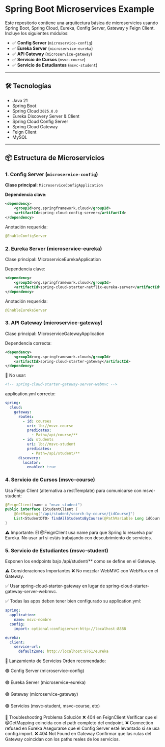 # Spring Boot Microservices Example

Este repositorio contiene una arquitectura básica de microservicios usando Spring Boot, Spring Cloud, Eureka, Config Server, Gateway y Feign Client. Incluye los siguientes módulos:

- ✅ **Config Server** (`microservice-config`)
- ✅ **Eureka Server** (`microservice-eureka`)
- ✅ **API Gateway** (`microservice-gateway`)
- ✅ **Servicio de Cursos** (`msvc-course`)
- ✅ **Servicio de Estudiantes** (`msvc-student`)

---

## 🛠️ Tecnologías

- Java 21  
- Spring Boot  
- Spring Cloud `2025.0.0`  
- Eureka Discovery Server & Client  
- Spring Cloud Config Server  
- Spring Cloud Gateway  
- Feign Client  
- MySQL  

---

## 📦 Estructura de Microservicios

### 1. Config Server (`microservice-config`)
**Clase principal:** `MicroserviceConfigApplication`

**Dependencia clave:**
```xml
<dependency>
    <groupId>org.springframework.cloud</groupId>
    <artifactId>spring-cloud-config-server</artifactId>
</dependency>
```

Anotación requerida:
```java
@EnableConfigServer
```
### 2. Eureka Server (microservice-eureka)
Clase principal: MicroserviceEurekaApplication

Dependencia clave:
```xml
<dependency>
    <groupId>org.springframework.cloud</groupId>
    <artifactId>spring-cloud-starter-netflix-eureka-server</artifactId>
</dependency>
```
Anotación requerida:
```java
@EnableEurekaServer
```
### 3. API Gateway (microservice-gateway)
Clase principal: MicroserviceGatewayApplication

Dependencia correcta:
```xml
<dependency>
    <groupId>org.springframework.cloud</groupId>
    <artifactId>spring-cloud-starter-gateway</artifactId>
</dependency>
```
🚫 No usar:
```xml
<!-- spring-cloud-starter-gateway-server-webmvc -->
```
application.yml correcto:

```yaml
spring:
  cloud:
    gateway:
      routes:
        - id: courses
          uri: lb://msvc-course
          predicates:
            - Path=/api/course/**
        - id: students
          uri: lb://msvc-student
          predicates:
            - Path=/api/student/**
      discovery:
        locator:
          enabled: true
```
### 4. Servicio de Cursos (msvc-course)
Usa Feign Client (alternativa a restTemplate) para comunicarse con msvc-student:
```java
@FeignClient(name = "msvc-student")
public interface IStudentClient {
    @GetMapping("/api/student/search-by-course/{idCourse}")
    List<StudentDTO> findAllStudentsByCourse(@PathVariable Long idCourse);
}
```
⚠️ Importante: El @FeignClient usa name para que Spring lo resuelva por Eureka. No usar url si estás trabajando con descubrimiento de servicios.

### 5. Servicio de Estudiantes (msvc-student)
Exponen los endpoints bajo /api/student/** como se define en el Gateway.

⚠️ Consideraciones Importantes
❌ No mezclar WebMVC con WebFlux en el Gateway.

✅ Usar spring-cloud-starter-gateway en lugar de spring-cloud-starter-gateway-server-webmvc.

✅ Todas las apps deben tener bien configurado su application.yml:

```yaml
spring:
  application:
    name: msvc-nombre
  config:
    import: optional:configserver:http://localhost:8888

eureka:
  client:
    service-url:
      defaultZone: http://localhost:8761/eureka
```
🚀 Lanzamiento de Servicios
Orden recomendado:

🟢 Config Server (microservice-config)

🟢 Eureka Server (microservice-eureka)

🟢 Gateway (microservice-gateway)

🟢 Servicios (msvc-student, msvc-course, etc)

🧩 Troubleshooting
Problema	Solución
❌ 404 en FeignClient	Verificar que el @GetMapping coincida con el path completo del endpoint.
❌ Connection refused en Eureka	Asegurarse que el Config Server esté levantado si se usa config.import.
❌ 404 Not Found en Gateway	Confirmar que las rutas del Gateway coincidan con los paths reales de los servicios.

